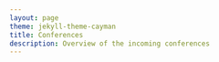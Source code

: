 ```yaml
---
layout: page
theme: jekyll-theme-cayman
title: Conferences
description: Overview of the incoming conferences
---
```

